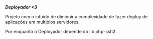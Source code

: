 ***Deployador <3***

Projeto com o intuido de diminuir a complexidade de fazer deploy de aplicações em multiplos servidores.

Por enquanto o Deployador depende do lib php-ssh2.




